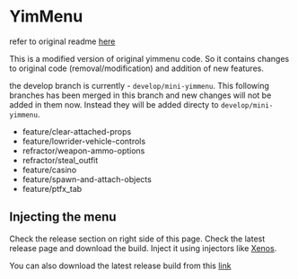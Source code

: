 # YimMenu

refer to original readme [here](https://github.com/YimMenu/YimMenu#readme)

This is a modified version of original yimmenu code. So it contains changes to original code (removal/modification) and addition of new features.

the develop branch is currently - `develop/mini-yimmenu`. This following branches has been merged in this branch and new changes will not be added in them now. Instead they will be added directy to `develop/mini-yimmenu`.

- feature/clear-attached-props
- feature/lowrider-vehicle-controls
- refractor/weapon-ammo-options
- refractor/steal_outfit
- feature/casino
- feature/spawn-and-attach-objects
- feature/ptfx_tab

## Injecting the menu

Check the release section on right side of this page. Check the latest release page and download the build. Inject it using injectors like [Xenos](https://github.com/DarthTon/Xenos).

You can also download the latest release build from this [link](https://github.com/lonelybud/YimMenu/releases/latest/download/YimMenu.dll)
